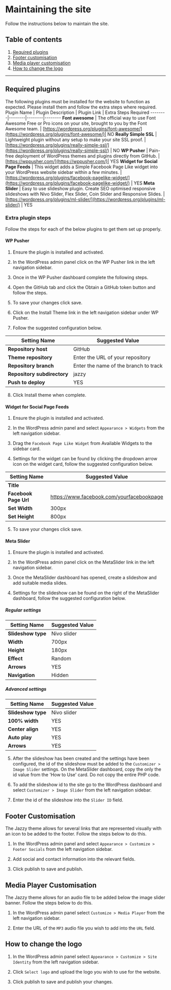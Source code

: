 # Maintaining the site
Follow the instructions below to maintain the site.

## Table of contents  
1. [Required plugins](#required-plugins)
2. [Footer customisation](#footer-customisation)
3. [Media player customisation](#media-player-customisation)
4. [How to change the logo](#how-to-change-the-logo)
___
## Required plugins
The following plugins must be installed for the website to function as expected. Please install them and follow the extra steps where required.
Plugin Name | Plugin Description | Plugin Link | Extra Steps Required
--------|--------|--------|--------
**Font awesome** | The official way to use Font Awesome Free or Pro icons on your site, brought to you by the Font Awesome team. | [https://wordpress.org/plugins/font-awesome/](https://wordpress.org/plugins/font-awesome/)| NO
**Really Simple SSL** | Lightweight plugin without any setup to make your site SSL proof. | [https://wordpress.org/plugins/really-simple-ssl/](https://wordpress.org/plugins/really-simple-ssl/) | NO
**WP Pusher** | Pain-free deployment of WordPress themes and plugins directly from GitHub. | [https://wppusher.com/](https://wppusher.com/)| YES
**Widget for Social Page Feeds** | This widget adds a Simple Facebook Page Like widget into your WordPress website sidebar within a few minutes. |[https://wordpress.org/plugins/facebook-pagelike-widget/](https://wordpress.org/plugins/facebook-pagelike-widget/) | YES
**Meta Slider** | Easy to use slideshow plugin. Create SEO optimised responsive slideshows with Nivo Slider, Flex Slider, Coin Slider and Responsive Slides. | [https://wordpress.org/plugins/ml-slider/](https://wordpress.org/plugins/ml-slider/) | YES

### Extra plugin steps
Follow the steps for each of the below plugins to get them set up properly.
#### WP Pusher
1. Ensure the plugin is installed and activated.

2. In the WordPress admin panel click on the WP Pusher link in the left navigation sidebar.

3. Once in the WP Pusher dashboard complete the following steps.

4. Open the GitHub tab and click the Obtain a GitHub token button and follow the steps.

5. To save your changes click save.

6. Click on the Install Theme link in the left navigation sidebar under WP Pusher.

7. Follow the suggested configuration below.

Setting Name | Suggested Value
-------------|----------------
**Repository host** | GitHub
**Theme repository** | Enter the URL of your repository
**Repository branch** | Enter the name of the branch to track
**Repository subdirectory** | jazzy
**Push to deploy** | YES

8. Click Install theme when complete.

#### Widget for Social Page Feeds
1. Ensure the plugin is installed and activated.

2. In the WordPress admin panel and select `Appearance > Widgets` from the left navigation sidebar.

3. Drag the `Facebook Page Like Widget` from Available Widgets to the sidebar card.

4. Settings for the widget can be found by clicking the dropdown arrow icon on the widget card, follow the suggested configuration below.

Setting Name | Suggested Value
-------------|----------------
**Title** |
**Facebook Page Url** | https://www.facebook.com/yourfacebookpage
**Set Width** | 300px
**Set Height** | 800px

5. To save your changes click save.

#### Meta Slider
1. Ensure the plugin is installed and activated.

2. In the WordPress admin panel click on the MetaSlider link in the left navigation sidebar.

3. Once the MetaSlider dashboard has opened, create a slideshow and add suitable media slides.

4. Settings for the slideshow can be found on the right of the MetaSlider dashboard, follow the suggested configuration below.

##### Regular settings

Setting Name | Suggested Value
-------------|----------------
**Slideshow type** | Nivo slider
**Width** | 700px
**Height** | 180px
**Effect** | Random
**Arrows** | YES
**Navigation** | Hidden

##### Advanced settings

Setting Name | Suggested Value
-------------|----------------
**Slideshow type** | Nivo slider
**100% width** | YES
**Center align** | YES
**Auto play** | YES
**Arrows** | YES

5. After the slideshow has been created and the settings have been configured, the id of the slideshow must be added to the `Customizer > Image Slider` settings. On the MetaSlider dashboard, copy the only the id value from the 'How to Use' card. Do not copy the entire PHP code.

6. To add the slideshow id to the site go to the WordPress dashboard and select `Customizer > Image Slider` from the left navigation sidebar.

7. Enter the id of the slideshow into the `Slider ID` field.

## Footer Customisation
The Jazzy theme allows for several links that are represented visually with an icon to be added to the footer. Follow the steps below to do this.

1. In the WordPress admin panel and select `Appearance > Customize > Footer Socials` from the left navigation sidebar.

2. Add social and contact information into the relevant fields.

3. Click publish to save and publish.

## Media Player Customisation 
The Jazzy theme allows for an audio file to be added below the image slider banner. Follow the steps below to do this.

1. In the WordPress admin panel select `Customize > Media Player` from the left navigation sidebar.

2. Enter the URL of the `MP3` audio file you wish to add into the `URL` field. 

## How to change the logo
1. In the WordPress admin panel select `Appearance > Customize > Site Identity` from the left navigation sidebar.

2. Click `Select logo` and upload the logo you wish to use for the website.

3. Click publish to save and publish your changes.